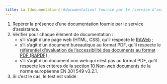 ```yaml
---
title: La [documentation](#documentation) fournie par le [service d’assistance](#service-d-assistance) est-elle conforme aux [règles d’accessibilité numérique](#regles-d-accessibilite-numerique) ?
---
```


1. Repérer la présence d’une documentation fournie par le service d’assistance.
2. Vérifier pour chaque élément de documentation : 
	- s’il s’agit d’une page web (HTML, CSS), qu’il respecte le [RAWeb](../raweb1/criteres.html) ;
	- s’il s’agit d’un document bureautique au format PDF, qu’il respecte le [référentiel d’évaluation de l’accessibilité des documents au format PDF (RAPDF)](../rapdf1/index.html) ;
	- s’il s’agit d’un document non web qui n’est pas au format PDF, qu’il respecte les critères de la [section 10 Non-web documents](https://www.etsi.org/deliver/etsi_en/301500_301599/301549/03.02.01_60/en_301549v030201p.pdf#page=52) de la norme européenne EN 301 549 v3.2.1.
3.	Si c’est le cas, le test est validé.